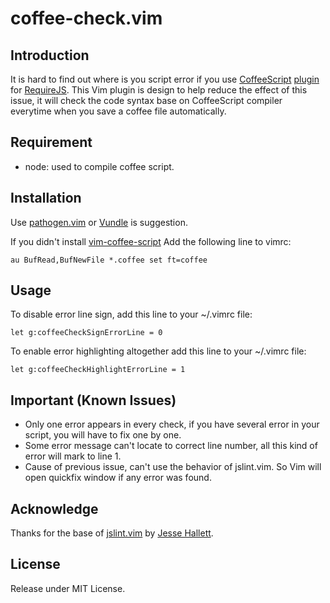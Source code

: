 # coffee-check.vim

## Introduction

It is hard to find out where is you script error if you use [CoffeeScript](http://coffeescript.org/) [plugin](https://github.com/jrburke/require-cs) for [RequireJS](http://requirejs.org/). This Vim plugin is design to help reduce the effect of this issue, it will check the code syntax base on CoffeeScript compiler everytime when you save a coffee file automatically.

## Requirement

* node: used to compile coffee script.

## Installation

Use [pathogen.vim](http://www.vim.org/scripts/script.php?script_id=2332) or [Vundle](https://github.com/gmarik/vundle) is suggestion.

If you didn't install [vim-coffee-script](http://www.vim.org/scripts/script.php?script_id=3590)
Add the following line to vimrc:

    au BufRead,BufNewFile *.coffee set ft=coffee

## Usage

To disable error line sign, add this line to your ~/.vimrc file:

    let g:coffeeCheckSignErrorLine = 0

To enable error highlighting altogether add this line to your ~/.vimrc file:

    let g:coffeeCheckHighlightErrorLine = 1

## Important (Known Issues)

* Only one error appears in every check, if you have several error in your script, you will have to fix one by one.
* Some error message can't locate to correct line number, all this kind of error will mark to line 1.
* Cause of previous issue, can't use the behavior of jslint.vim. So Vim will open quickfix window if any error was found.

## Acknowledge

Thanks for the base of [jslint.vim](https://github.com/hallettj/jslint.vim) by [Jesse Hallett](http://sitr.us/).

## License

Release under MIT License.
